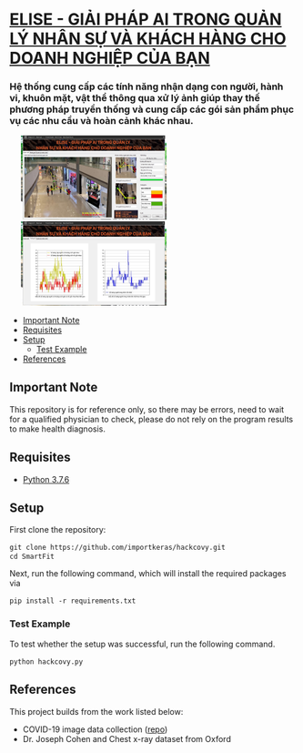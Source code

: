# [ELISE - GIẢI PHÁP AI TRONG QUẢN LÝ NHÂN SỰ VÀ KHÁCH HÀNG CHO DOANH NGHIỆP CỦA BẠN](https://www.youtube.com/)
### Hệ thống cung cấp các tính năng nhận dạng con người, hành vi, khuôn mặt, vật thể thông qua xử lý ảnh giúp thay thế phương pháp truyền thống và cung cấp các gói sản phẩm phục vụ các nhu cầu và hoàn cảnh khác nhau.

<p float="left">
  <img src="screenshot1.jpg" width="256" hspace="20"/>
  <img src="screenshot2.jpg" width="256" hspace="20"/> 
</p>

* [Important Note](#important-note)
* [Requisites](#requisites)
* [Setup](#setup)
  * [Test Example](#test-example)
* [References](#references)

## Important Note

This repository is for reference only, so there may be errors, need to wait for a qualified physician to check, please do not rely on the program results to make health diagnosis.
  
## Requisites

* [Python 3.7.6](https://www.python.org/downloads/release/python-376/)

## Setup

First clone the repository:
```
git clone https://github.com/importkeras/hackcovy.git
cd SmartFit
```

Next, run the following command, which will install the required packages via
```
pip install -r requirements.txt
```

### Test Example

To test whether the setup was successful, run the following command.
```
python hackcovy.py
```

## References

This project builds from the work listed below:

* COVID-19 image data collection ([repo](https://github.com/ieee8023/covid-chestxray-dataset))
* Dr. Joseph Cohen and Chest x-ray dataset from Oxford
